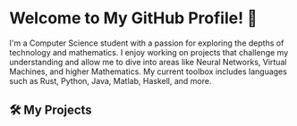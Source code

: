 # Welcome to My GitHub Profile! 👋

I'm a Computer Science student with a passion for exploring the depths of technology and mathematics. I enjoy working on projects that challenge my understanding and allow me to dive into areas like Neural Networks, Virtual Machines, and higher Mathematics. My current toolbox includes languages such as Rust, Python, Java, Matlab,  Haskell, and more.

## 🛠️ My Projects

